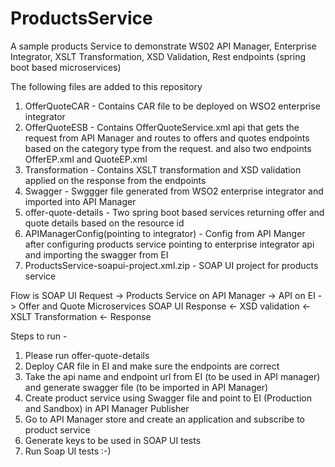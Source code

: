 # ProductsService
A sample products Service to demonstrate WS02 API Manager, Enterprise Integrator, XSLT Transformation, XSD Validation, Rest endpoints (spring boot based microservices)

The following files are added to this repository
1. OfferQuoteCAR - Contains CAR file to be deployed on WSO2 enterprise integrator
2. OfferQuoteESB - Contains OfferQuoteService.xml api that gets the request from API Manager and routes to offers and quotes endpoints based on the category type from the request.
                   and also two endpoints OfferEP.xml and QuoteEP.xml
3. Transformation - Contains XSLT transformation and XSD validation applied on the response from the endpoints
4. Swagger - Swggger file generated from WSO2 enterprise integrator and imported into API Manager
5. offer-quote-details - Two spring boot based services returning offer and quote details based on the resource id
6. APIManagerConfig(pointing to integrator) - Config from API Manger after configuring products service pointing to enterprise integrator api and importing the swagger from EI
7. ProductsService-soapui-project.xml.zip - SOAP UI project  for products service

Flow is
  SOAP UI Request -> Products Service on API Manager -> API on EI -> Offer and Quote Microservices
  SOAP UI Response <- XSD validation  <- XSLT Transformation <- Response
  
  Steps to run -
  1. Please run offer-quote-details
  2. Deploy CAR file  in EI and make sure the endpoints are correct
  3. Take the api name and endpoint url from EI (to be used in API manager) and generate swagger file (to be imported in API Manager)
  4. Create product service using Swagger file and point to EI (Production and Sandbox) in API Manager Publisher
  5. Go to API Manager store and create an application and subscribe to product service
  6. Generate keys to be used in SOAP UI tests
  7. Run Soap UI tests :-)
  
